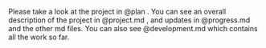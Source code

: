 Please take a look at the project in @plan . You can see an overall description of the project in @project.md , and updates in @progress.md and the other md files. You can also see @development.md which contains all the work so far.

